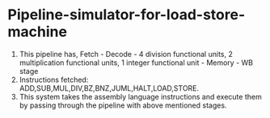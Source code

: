 # Pipeline-simulator-for-load-store-machine

1) This pipeline has,
   Fetch - Decode - 4 division functional units, 2 multiplication functional units, 1 integer functional unit - Memory - WB stage
2) Instructions fetched: ADD,SUB,MUL,DIV,BZ,BNZ,JUML,HALT,LOAD,STORE.
3) This system takes the assembly language instructions and execute them by passing through the pipeline with above mentioned stages.
